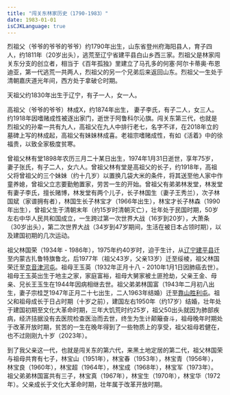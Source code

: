 ```yaml
---
title: "闯关东林家历史（1790-1983）"
date: 1983-01-01
isCJKLanguage: true
---
```


烈祖父（爷爷的爷爷的爷爷）约1790年出生，⼭东省登州府海阳县人，育子四人，约1811年（20岁出头），逃荒至辽宁省建平县白山乡西三家。烈祖父是林家闯关东分支的创立者，相当于《百年孤独》里建立了马孔多的何塞·阿尔卡蒂奥·布恩迪亚，第一代逃荒一共两人，烈祖父的另一个兄弟后来返回山东。烈祖父一生处于清朝嘉庆道光年间，西方处于拿破仑时期。

天祖父约1830年出生于辽宁，有子一人，女一人。

高祖父（爷爷的爷爷）林成X，约1874年出生， 妻子李氏，有子二人，女三人。约1918年因嗜赌成性被逐出家门，逝世于阿鲁科尔沁旗。闯关东第三代，也就是烈祖父的孙辈一共有九人，高祖父在九人中排行老七，名字不详，在2018年立的墓碑上写的林成起，高祖父有妹妹林成喜。老祖宗嗜赌成性，有如《活着》中的徐福贵，以致全家极度贫寒。

曾祖父林有堂1898年农历三月二十某日出生，1974年1⽉31日逝世，享年75岁，妻子张氏，有子二人，女六人。曾祖父林有堂是高祖父的长子，约1918年，高祖父将曾祖父的三个妹妹（约十几岁）以置换几袋大米的条件，将其送至他人家中作童养媳，曾祖父立志要勤勉置家，劳苦一生的开始。曾祖父有弟弟林发堂，林发堂有妻子李氏，擅长赌博，林发堂有两个儿子，长子林国生（妻子王秀兰），次子林国斌（家谱拥有者），林国生长子林宝才（1966年出生），林宝才长子林森（1990年出生），曾祖父生于清朝末年（约15岁时清朝灭亡），壮年处于民国时期，50岁左右中华人民共和国成立，一生跨过第一次世界大战（16岁到20岁），大萧条（30岁出头），第二次世界大战（34岁到47岁期间，生活在被日本占领时期），以及建国初期的几次运动。

祖父林国荣（1934年 - 1986年），1975年约40岁时，迫于生计，从[辽宁建平县](https://www.amap.com/regeo?lng=119.465461&lat=41.699193&name=%E6%9C%9D%E9%98%B3%E5%B8%82%E5%BB%BA%E5%B9%B3%E5%8E%BF&adcode=211300)迁至内蒙古扎鲁特旗鲁北，后1977年（祖父43岁，父亲13岁）迁至绥棱，祖父林国荣迁至[克音津河屯](https://www.amap.com/regeo?lng=127.156244&lat=47.332062&name=%E7%BB%A5%E5%8C%96%E5%B8%82%E7%BB%A5%E6%A3%B1%E5%8E%BF&adcode=231200)。祖母王玉英（1932年正月十八 - 2010年1月1日因肺癌去世）。祖母王玉英出生于地主之家，家庭富裕，祖母大舅家被土匪抢劫，父亲王金、母亲、兄长王玉生在1944年因病相继去世。祖父弟弟林国富（1943年二月初八出生，妻子宗桂芝1947年正月二十七出生，二人1963年结婚）迁至[靠山胜利屯](https://www.amap.com/regeo?lng=127.080078&lat=47.234937&name=%E7%BB%A5%E5%8C%96%E5%B8%82%E7%BB%A5%E6%A3%B1%E5%8E%BF&adcode=231200)。祖父和祖母成长于日占时期（十岁之前），建国左右1950年（约17岁）结婚，壮年处于建国初期至文化大革命时期，三年大饥荒时约25岁，祖父50出头就因为肺部疾病，经济拮据没有去医院检查医治而去世，终生为生计颠簸奋斗，祖母晚年时期处于改革开放时期，贫苦的一生在晚年得到了一些物质上的享受，祖父祖母若健在，也不过刚刚九十岁（2023年）。

到了我父亲这一代，也就是闯关东的第六代，来黑土地定居的第二代，祖父林国荣与祖母共育有七子，林宝山（1951年），林宝春（1953年），林宝青（1956年），林宝良（1960年），林宝超（1964年），林宝成（1968年），林宝军（1973年）。祖父弟弟林国富共有三子，林宝真（1967年），林宝生（1970年），林宝华（1972年）。父亲成长于文化大革命时期，壮年属于改革开放时期。